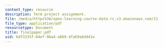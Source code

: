 ```yaml
---
content_type: resource
description: Term project assignment.
file: /media/https%3A/open-learning-course-data-rc.s3.amazonaws.com/11-947-new-century-cities-real-estate-digital-technology-and-design-fall-2004/bdf3335f04ef9ba4a8694fa69a6dd41e_finalpaper.pdf
file_type: application/pdf
resourcetype: Document
title: finalpaper.pdf
uid: bdf3335f-04ef-9ba4-a869-4fa69a6dd41e
---
```

